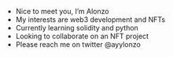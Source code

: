 - Nice to meet you, I’m Alonzo
- My interests are web3 development and NFTs
- Currently learning solidity and python
- Looking to collaborate on an NFT project
- Please reach me on twitter @ayylonzo

<!---
DzrtDmnZo/DzrtDmnZo is a ✨ special ✨ repository because its `README.md` (this file) appears on your GitHub profile.
You can click the Preview link to take a look at your changes.
--->
